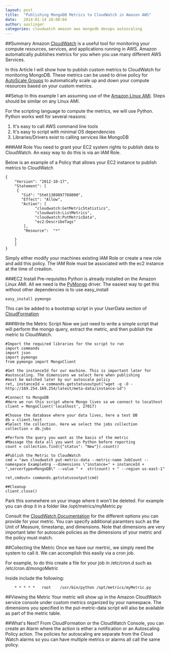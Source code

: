 ```yaml
---
layout: post
title:  "Publishing MongoDB Metrics to CloudWatch in Amazon AWS"
date:   2014-01-14 18:00:04
author: aaslinger
categories: cloudwatch amazon aws mongodb devops autoscaling
---
```


##Summary
Amazon [CloudWatch](http://aws.amazon.com/cloudwatch/) is a useful tool for monitoring your compute resources, services, and applications running in AWS. Amazon automatically publishes metrics for you when you use many different AWS Services. 

In this Article I will show how to publish custom metrics to CloudWatch for monitoring MongoDB. These metrics can be used to drive policy for [AutoScale Groups](http://aws.amazon.com/documentation/autoscaling/) to automatically scale up and down your compute resources based on your custom metrics.  

##Setup
In this example I am assuming use of the [Amazon Linux AMI](http://aws.amazon.com/amazon-linux-ami/). Steps should be similar on any Linux AMI.

For the scripting language to compute the metrics, we will use Python. Python works well for several reasons:

1. It's easy to call AWS command line tools
2. It's easy to script with minimal OS dependencies
3. Libraries/Drivers exist to calling services like MongoDB

###IAM Role
You need to grant your EC2 system rights to publish data to CloudWatch. An easy way to do this is via an IAM Role.

Below is an example of a Policy that allows your EC2 instance to publish metrics to CloudWatch

	{
  		"Version": "2012-10-17",
  		"Statement": [
   		 {
   		   "Sid": "Stmt1389897768000",
    	   "Effect": "Allow",
    	   "Action": [
       			 "cloudwatch:GetMetricStatistics",
       			 "cloudwatch:ListMetrics",
     		     "cloudwatch:PutMetricData",
       			 "ec2:DescribeTags"
     	    ],
      		"Resource":  "*"
      
        }
 	    ]
	}
	
Simply either modify your machines existing IAM Role or create a new role and add this policy. The IAM Role must be associated with the ec2 instance at the time of creation.

###EC2 Install Pre-requisites
Python is already installed on the Amazon Linux AMI. All we need is the [PyMongo](http://api.mongodb.org/python/current/) driver. The easiest way to get this without other dependencies is to use easy_install

	easy_install pymongo
This can be added to a bootstrap script in your UserData section of [CloudFormation](http://aws.amazon.com/cloudformation/)
	
###Write the Metric Script
Now we just need to write a simple script that will perform the mongo query, extract the metric, and then publish the metric to CloudWatch. 


	#Import the required libraries for the script to run
	import commands
	import json
	import pymongo
	from pymongo import MongoClient

    #Get the instanceId for our machine. This is important later for
    #autoscaling. The dimensions we select here when publishing
    #must be matched later by our autoscale policy
	ret, instanceId = commands.getstatusoutput("wget -q -O - http://169.254.169.254/latest/meta-data/instance-id")

	#Connect to MongoDB
	#Here we run this script where Mongo lives so we connect to localhost
	client = MongoClient('localhost', 27017)

	#Choose the database where your data lives, here a test DB
	db = client.test
	#Select the collection. Here we select the jobs collection
	collection = db.jobs

	#Perform the query you want as the basis of the metric
	#Massage the data all you want in Python before reporting
	count = collection.find({"status": "New"}).count()

	#Publish the Metric to CloudWatch	
	cmd = "aws cloudwatch put-metric-data --metric-name JobCount --namespace ExampleOrg --dimensions \"instance=" + instanceId + ",servertype=MongoDB\" --value " +  str(count) + " --region us-east-1"

	ret,cmdout= commands.getstatusoutput(cmd)

	##Cleanup
	client.close()


Park this somewhere on your image where it won't be deleted. For example you can drop it in a folder like /opt/metrics/myMetric.py 

Consult the [CloudWatch Documentation](http://docs.aws.amazon.com/AmazonCloudWatch/latest/DeveloperGuide/cloudwatch_concepts.html) for the different options you can provide for your metric. You can specify additional paramters such as the Unit of Measure, timestamp, and dimensions. Note that dimensions are very important later for autoscale policies as the dimensions of your metric and the policy must match. 

##Collecting the Metric
Once we have our mertric, we simply need the system to call it. We can accomplish this easily via a cron job.

For example, to do this create a file for your job in /etc/cron.d such as /etc/cron.d/mongoMetric

Inside include the following:

		* * * * *	root	/usr/bin/python /opt/metrics/myMetric.py


##Viewing the Metric
Your metric will show up in the Amazon CloudWatch service console under custom metrics organized by your namespace. The dimensions you specified in the put-metric-data script will also be available as part of the metric table.

##What's Next?
From CloudFormation or the CloudWatch Console, you can create an Alarm where the action is either a notification or an Autoscaling Policy action. The policies for autoscaling are separate from the Cloud Watch alarms so you can have multiple metrics or alarms all call the same policy.
